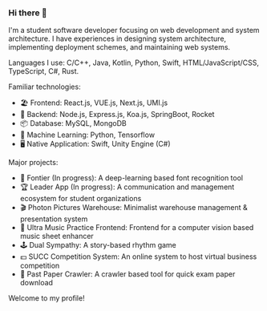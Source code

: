 ### Hi there 👋

I'm a student software developer focusing on web development and system architecture. I have experiences in designing system architecture, implementing deployment schemes, and maintaining web systems.

Languages I use: C/C++, Java, Kotlin, Python, Swift, HTML/JavaScript/CSS, TypeScript, C#, Rust.

Familiar technologies:

- 🏖 Frontend: React.js, VUE.js, Next.js, UMI.js
- 🚧 Backend: Node.js, Express.js, Koa.js, SpringBoot, Rocket
- 📦 Database: MySQL, MongoDB
- 🌋 Machine Learning: Python, Tensorflow
- 🖥 Native Application: Swift, Unity Engine (C#)

Major projects:

- 🔡 Fontier (In progress): A deep-learning based font recognition tool
- 🏆 Leader App (In progress): A communication and management ecosystem for student organizations
- 🎬 Photon Pictures Warehouse: Minimalist warehouse management & presentation system
- 🎼 Ultra Music Practice Frontend: Frontend for a computer vision based music sheet enhancer
- 🕹 Dual Sympathy: A story-based rhythm game
- 💵 SUCC Competition System: An online system to host virtual business competition
- 📝 Past Paper Crawler: A crawler based tool for quick exam paper download

Welcome to my profile!
